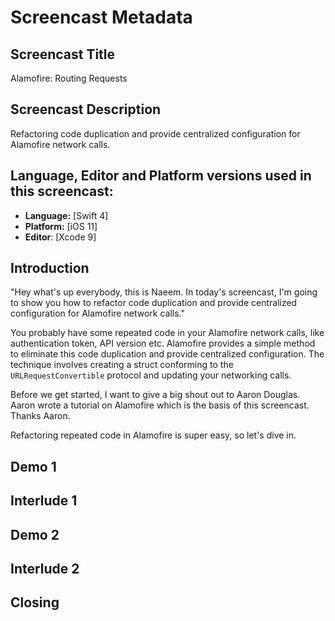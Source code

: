 # Screencast Metadata

## Screencast Title

Alamofire: Routing Requests

## Screencast Description

Refactoring code duplication and provide centralized configuration for Alamofire network calls.

## Language, Editor and Platform versions used in this screencast:

* **Language:** [Swift 4]
* **Platform:** [iOS 11]
* **Editor**: [Xcode 9]

## Introduction

"Hey what's up everybody, this is Naeem. In today's screencast, I'm going to show you how to refactor code duplication and provide centralized configuration for Alamofire network calls."

You probably have some repeated code in your Alamofire network calls, like authentication token, API version etc.
Alamofire provides a simple method to eliminate this code duplication and provide centralized configuration. The technique involves creating a struct conforming to the `URLRequestConvertible` protocol and updating your networking calls.

Before we get started, I want to give a big shout out to Aaron Douglas. Aaron wrote a tutorial on Alamofire which is the basis of this screencast. Thanks Aaron.

Refactoring repeated code in Alamofire is super easy, so let's dive in.

## Demo 1

## Interlude 1

## Demo 2

## Interlude 2

## Closing
